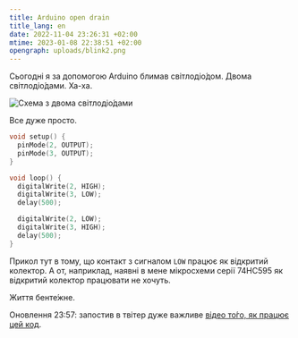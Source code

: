 ```yaml
---
title: Arduino open drain
title_lang: en
date: 2022-11-04 23:26:31 +02:00
mtime: 2023-01-08 22:38:51 +02:00
opengraph: uploads/blink2.png
---
```


Сьогодні я за допомогою Arduino блимав світлодіо́дом. Двома світлодіо́дами. Ха-ха.

![Схема з двома світлодіо́дами](/uploads/blink2.png)

Все дуже просто.

```cpp
void setup() {
  pinMode(2, OUTPUT);
  pinMode(3, OUTPUT);
}

void loop() {
  digitalWrite(2, HIGH);
  digitalWrite(3, LOW);
  delay(500);

  digitalWrite(2, LOW);
  digitalWrite(3, HIGH);
  delay(500);
}
```

Прикол тут в тому, що контакт з сигналом `LOW` працює як відкритий колектор. А от, наприклад, наявні в мене мікросхеми серії 74HC595 як відкритий колектор працювати не хочуть.

Життя бенте́жне.

Оновлення 23:57: запостив в твітер дуже важливе [відео то́го, як працює цей код][1].

[1]: https://twitter.com/kastaneda/status/1588651416910192640
